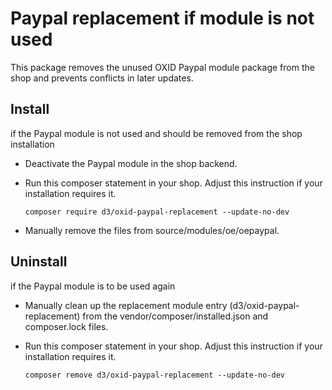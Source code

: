 # Paypal replacement if module is not used

This package removes the unused OXID Paypal module package from the shop and prevents conflicts in later updates.

## Install

if the Paypal module is not used and should be removed from the shop installation

* Deactivate the Paypal module in the shop backend.
* Run this composer statement in your shop. Adjust this instruction if your installation requires it.

    `composer require d3/oxid-paypal-replacement --update-no-dev`
    
* Manually remove the files from source/modules/oe/oepaypal.

## Uninstall

if the Paypal module is to be used again

* Manually clean up the replacement module entry (d3/oxid-paypal-replacement) from the vendor/composer/installed.json and composer.lock files.
* Run this composer statement in your shop. Adjust this instruction if your installation requires it.

    `composer remove d3/oxid-paypal-replacement --update-no-dev`

